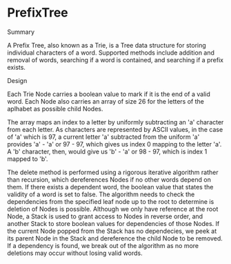 # PrefixTree
Summary

A Prefix Tree, also known as a Trie, is a Tree data structure for storing individual characters of a word. Supported methods include addition and removal of words, searching if a word is contained, and searching if a prefix exists.

Design

Each Trie Node carries a boolean value to mark if it is the end of a valid word. Each Node also carries an array of size 26 for the letters of the aplhabet as possible child Nodes.

The array maps an index to a letter by uniformly subtracting an 'a' character from each letter. As characters are represented by ASCII values, in the case of 'a' which is 97, a current letter 'a' subtracted from the uniform 'a' provides 'a' - 'a' or 97 - 97, which gives us index 0 mapping to the letter 'a'. A 'b' character, then, would give us 'b' - 'a' or 98 - 97, which is index 1 mapped to 'b'.

The delete method is performed using a rigorous iterative algorithm rather than recursion, which dereferences Nodes if no other words depend on them. If there exists a dependent word, the boolean value that states the validity of a word is set to false. The algorithm needs to check the dependencies from the specified leaf node up to the root to determine is deletion of Nodes is possible. Although we only have reference at the root Node, a Stack is used to grant access to Nodes in reverse order, and another Stack to store boolean values for dependencies of those Nodes. If the current Node popped from the Stack has no dependecies, we peek at its parent Node in the Stack and dereference the child Node to be removed. If a dependency is found, we break out of the algorithm as no more deletions may occur without losing valid words.
